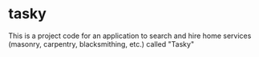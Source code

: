 # tasky
This is a project code for an application to search and hire home services (masonry, carpentry, blacksmithing, etc.) called "Tasky"
